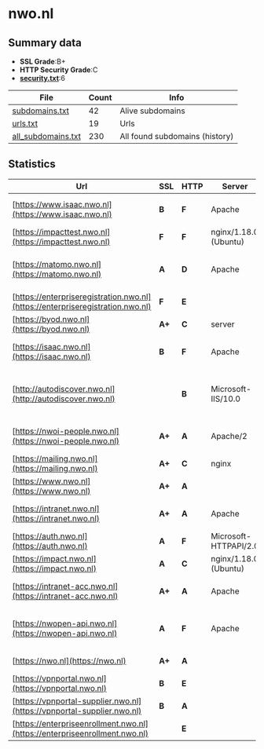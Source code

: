 

# nwo.nl
## Summary data


 - **SSL Grade**:B+
 - **HTTP Security Grade**:C
 - **[security.txt](https://www.digitaleoverheid.nl/nieuws/standaard-security-txt-nu-verplicht-voor-overheid/)**:6


| File       | Count | Info |
|------------|-------|------|
|[subdomains.txt](/data/nwo.nl/subdomains.txt)|42|Alive subdomains|
|[urls.txt](/data/nwo.nl/urls.txt)|19|Urls|
|[all_subdomains.txt](/data/nwo.nl/all_subdomains.txt)|230|All found subdomains (history)|


## Statistics


| Url | SSL | HTTP | Server | Cookie | HSTS | CORS | CTO | CSP | XFO | XXP | RP |FP| Tech |Title |
|--------|-------|-------|------|------|------|------|------|------|------|------|------|------|------|------|
|[https://www.isaac.nwo.nl](https://www.isaac.nwo.nl)| **B**| **F**|Apache| | | | | | | | :white_check_mark: | |Apache HTTP Server HSTS|302 Found|
|[https://impacttest.nwo.nl](https://impacttest.nwo.nl)| **F**| **F**|nginx/1.18.0 (Ubuntu)| | | | | | | | :white_check_mark: | |Nginx:1.18.0 Ubuntu|301 Moved Perman...|
|[https://matomo.nwo.nl](https://matomo.nwo.nl)| **A**| **D**|Apache|:white_check_mark: | | | |:warning: | :white_check_mark: | :white_check_mark: | :white_check_mark: | |Apache HTTP Server Matomo Analytics|Sign in - Matomo|
|[https://enterpriseregistration.nwo.nl](https://enterpriseregistration.nwo.nl)| **F**| **E**|| | | | | | | | :white_check_mark: | |HSTS||
|[https://byod.nwo.nl](https://byod.nwo.nl)| **A+**| **C**|server| | | | |:warning: | :white_check_mark: | :white_check_mark: | :white_check_mark: | ||302 Found|
|[https://isaac.nwo.nl](https://isaac.nwo.nl)| **B**| **F**|Apache| | | | | | | | :white_check_mark: | |Apache HTTP Server HSTS|302 Found|
|[http://autodiscover.nwo.nl](http://autodiscover.nwo.nl)| | **B**|Microsoft-IIS/10.0|:white_check_mark: |:white_check_mark: | | | | :white_check_mark: | :white_check_mark: | :white_check_mark: | |IIS:10.0 Microsoft ASP.NET Windows Server||
|[https://nwoi-people.nwo.nl](https://nwoi-people.nwo.nl)| **A+**| **A**|Apache/2|:white_check_mark: |:white_check_mark: | | | :white_check_mark:| :white_check_mark: | :white_check_mark: | :white_check_mark: | |Apache HTTP Server:2|307 Temporary Re...|
|[https://mailing.nwo.nl](https://mailing.nwo.nl)| **A+**| **C**|nginx| |:white_check_mark: | | | | | | :white_check_mark: | |HSTS Nginx||
|[https://www.nwo.nl](https://www.nwo.nl)| **A+**| **A**|| |:white_check_mark: | | |:warning: | :white_check_mark: | | :white_check_mark: | :white_check_mark: |Drupal:10 HSTS PHP|Homepagina | NWO|
|[https://intranet.nwo.nl](https://intranet.nwo.nl)| **A+**| **A**|Apache|:white_check_mark: |:white_check_mark: | | | :white_check_mark:| :white_check_mark: | :white_check_mark: | :white_check_mark: | |Apache HTTP Server HSTS|- Joost|
|[https://auth.nwo.nl](https://auth.nwo.nl)| **A**| **F**|Microsoft-HTTPAPI/2.0| | | | | | | | :white_check_mark: | |Microsoft HTTPAPI:2.0|Not Found|
|[https://impact.nwo.nl](https://impact.nwo.nl)| **A**| **C**|nginx/1.18.0 (Ubuntu)| | | | | :white_check_mark:| :white_check_mark: | | :white_check_mark: | |Nginx:1.18.0 Ubuntu|NWO Impact|
|[https://intranet-acc.nwo.nl](https://intranet-acc.nwo.nl)| **A+**| **A**|Apache|:white_check_mark: |:white_check_mark: | | | :white_check_mark:| :white_check_mark: | :white_check_mark: | :white_check_mark: | |Apache HTTP Server HSTS||
|[https://nwopen-api.nwo.nl](https://nwopen-api.nwo.nl)| **A**| **F**|Apache| | | | | | | | :white_check_mark: | |Apache HTTP Server Microsoft ASP.NET|Nothing to see|
|[https://nwo.nl](https://nwo.nl)| **A+**| **A**|| |:white_check_mark: | | |:warning: | :white_check_mark: | | :white_check_mark: | :white_check_mark: |HSTS|301 Moved Perman...|
|[https://vpnportal.nwo.nl](https://vpnportal.nwo.nl)| **B**| **E**|| | | | | | | | :white_check_mark: | |HSTS||
|[https://vpnportal-supplier.nwo.nl](https://vpnportal-supplier.nwo.nl)| **B**| **A**||:white_check_mark: |:white_check_mark: | | |:warning: | :white_check_mark: | :white_check_mark: | :white_check_mark: | |HSTS||
|[https://enterpriseenrollment.nwo.nl](https://enterpriseenrollment.nwo.nl)| | **E**|| | | | | | | | :white_check_mark: | |HSTS||

